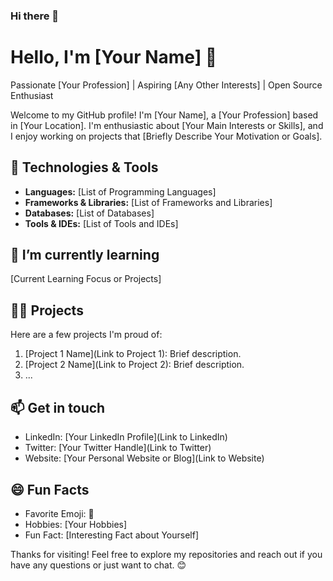 ### Hi there 👋

# Hello, I'm [Your Name] 👋

Passionate [Your Profession] | Aspiring [Any Other Interests] | Open Source Enthusiast

Welcome to my GitHub profile! I'm [Your Name], a [Your Profession] based in [Your Location]. I'm enthusiastic about [Your Main Interests or Skills], and I enjoy working on projects that [Briefly Describe Your Motivation or Goals].

## 🔧 Technologies & Tools

- **Languages:** [List of Programming Languages]
- **Frameworks & Libraries:** [List of Frameworks and Libraries]
- **Databases:** [List of Databases]
- **Tools & IDEs:** [List of Tools and IDEs]

## 🌱 I’m currently learning

[Current Learning Focus or Projects]

## 👨‍💻 Projects

Here are a few projects I'm proud of:

1. [Project 1 Name](Link to Project 1): Brief description.
2. [Project 2 Name](Link to Project 2): Brief description.
3. ...

## 📫 Get in touch

- LinkedIn: [Your LinkedIn Profile](Link to LinkedIn)
- Twitter: [Your Twitter Handle](Link to Twitter)
- Website: [Your Personal Website or Blog](Link to Website)

## 😄 Fun Facts

- Favorite Emoji: 🚀
- Hobbies: [Your Hobbies]
- Fun Fact: [Interesting Fact about Yourself]

Thanks for visiting! Feel free to explore my repositories and reach out if you have any questions or just want to chat. 😊
